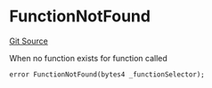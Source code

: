 # FunctionNotFound
[Git Source](https://github.com/thrackle-io/rules-engine/blob/459b520a7107e726ba8e04fbad518d00575c4ce1/src/client/token/handler/diamond/HandlerDiamond.sol)

When no function exists for function called


```solidity
error FunctionNotFound(bytes4 _functionSelector);
```

